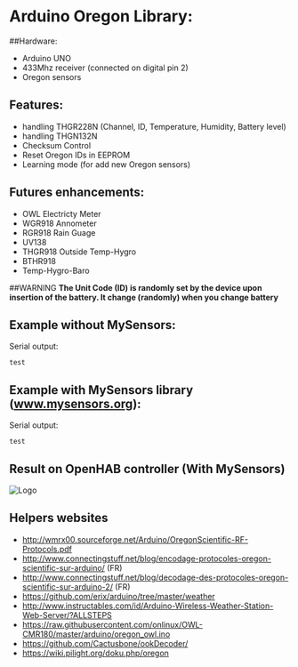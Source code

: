 # Arduino Oregon Library:
##Hardware:
* Arduino UNO
* 433Mhz receiver (connected on digital pin 2)
* Oregon sensors

## Features:
* handling THGR228N (Channel, ID, Temperature, Humidity, Battery level)
* handling THGN132N
* Checksum Control
* Reset Oregon IDs in EEPROM
* Learning mode (for add new Oregon sensors)

## Futures enhancements:
* OWL Electricty Meter
* WGR918 Annometer
* RGR918 Rain Guage
* UV138
* THGR918 Outside Temp-Hygro
* BTHR918
* Temp-Hygro-Baro

##WARNING
**The Unit Code (ID) is randomly set by the device upon insertion of the battery. It change (randomly) when you change battery**


## Example without MySensors:
Serial output:
```
test
```

## Example with MySensors library (www.mysensors.org):
Serial output:
```
test
```
## Result on OpenHAB controller (With MySensors)
![Logo](http://i.imgur.com/Tsne6yv.png)

## Helpers websites
- http://wmrx00.sourceforge.net/Arduino/OregonScientific-RF-Protocols.pdf
- http://www.connectingstuff.net/blog/encodage-protocoles-oregon-scientific-sur-arduino/ (FR)
- http://www.connectingstuff.net/blog/decodage-des-protocoles-oregon-scientific-sur-arduino-2/ (FR)
- https://github.com/erix/arduino/tree/master/weather
- http://www.instructables.com/id/Arduino-Wireless-Weather-Station-Web-Server/?ALLSTEPS
- https://raw.githubusercontent.com/onlinux/OWL-CMR180/master/arduino/oregon_owl.ino
- https://github.com/Cactusbone/ookDecoder/
- https://wiki.pilight.org/doku.php/oregon
